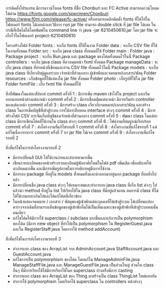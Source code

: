 การติดตั้งโปรแกรม
มีการดาวน์โหลด fonts ที่ชื่อ Chonburi และ FC Active สามารถดาวน์โหลดได้ผ่าน 
	https://fonts.google.com/specimen/Chonburi
	https://www.f0nt.com/release/fc-active/ 
หรือสามารถคลิกติดตั้ง fonts ที่ให้ไปในโฟลเดอร์ fonts ได้เลยค่ะและวิธีการ run jar file สามารถ double click ที่ jar file ได้เลย ในกรณีที่เปิดไม่ได้โดยพิมพ์ใน command line ว่า
	java -jar 6210450610.jar
โดย jar file จะเก็บไว้ในโฟลเดอร์ project-6210450610

โครงสร้างไฟล์
Folder fonts : จะเก็บ fonts ที่ใช้ในงาน
Folder data : จะเก็บ CSV file ที่ใช้ในงานทั้งหมด
Folder src : จะเก็บ java class ทั้งหมดที่ใช้
   Folder main :
     Folder java :
       Package project : จะเก็บ Run.java และ package ของโค้ดทั้งหมดไว้ในนี้
         Package controllers : จะเก็บ java class ที่ควบคุมหน้า fxml ทั้งหมด
         Package manageData : จะเก็บ java class ที่ทำหน้าที่เขียนและอ่าน CSV file ทั้งหมดไว้ในนี้ 
         Package models : จะเก็บ java class ที่เกี่ยวกับผู้ดูแลระบบ เจ้าหน้าที่ส่วนกลาง ผู้เข้าพักและจดหมาย/เอกสาร/พัสดุ
     Folder resources : เก็บข้อมูลที่ใช้แสดงใน jar file ทั้งหมด
         Folder photo : เก็บรูปที่ใช้ใน jar file
         Folder fxmlFile : เก็บ fxml file ทั้งหมดที่ใช้

สิ่งที่พัฒนาในแต่ละสัปดาห์
commit ครั้งที่ 1 : มีการเพิ่ม maven เข้าไปใน project และเริ่มออกแบบหน้าต่างแต่ละหน้า
commit ครั้งที่ 2 : มีการเชื่อมปุ่มแต่ละหน้า มีการเริ่มทำ controller ของแต่ละหน้า
commit ครั้งที่ 3 : มีการสร้าง class เกี่ยวกับจดหมาย/เอกสาร/พัสดุ และสร้าง class ในการเช็คบัญชีที่เข้าสู่ระบบ การใช้การสืบทอด interface ต่างๆ
commit ครั้งที่ 4 : มีการสร้างไฟล์ CSV การจัดเก็บบัญชีของเจ้าหน้าที่ส่วนกลาง
commit ครั้งที่ 5 : พัฒนา class ในแต่ละ class มีการเขียนโค้ดที่ใช้งานใน class ต่างๆ
commit ครั้งที่ 6 :  ไฟล์งานที่สมบูรณ์เรียบร้อย
commit ครั้งที่ 7 : ส่งโครงงานที่แก้ไขรอบที่ 1
commit ครั้งที่ 8 : ส่งโครงงานที่แก้ไขรอบที่ 1 แต่แก้ไขเนื่องจากการ commit ครั้งที่ 7 หา jar file ไม่เจอ
commit ครั้งที่ 9 : ส่งโครงงานที่แก้ไขรอบที่ 2

สิ่งที่แก้ไขในการส่งโครงงานรอบที่ 2
- มีการเปลี่ยนสี GUI ให้ใช้งานง่ายและสบายตามากขึ้น
- เขียนรายละเอียดของหน้าสร้างรายละเอียดผู้พักอาศัยใหม่ในไฟล์ pdf เพิ่มเติม เพื่ออธิบายให้ละเอียดมากขึ้น และมีการเพิ่มรูปภาพในการอธิบายคู่มือการใช้งาน
- มีการลบ package ที่อยู่ใน models ทั้งหมดทิ้งและนำออกมาอยู่นอก package ที่ลบทิ้งไปแล้ว
- มีการเปลี่ยนชื่อ java class ต่างๆ ให้เหมาะสมและทำการลบ java class ที่เก็บ list ต่างๆ ไปแล้วนำ method ที่อยู่ใน list ไปเรียกใช้ใน java class ที่มีอยู่แล้วแทน ลดการมี class ที่ไม่ได้ใช้งานเยอะเกินไปและได้แก้โค้ดที่เกี่ยวข้อง
- ในหน้าแสดงจดหมาย / เอกสาร / พัสดุของผู้เข้าพักแต่ละบุคคลที่ได้เข้าสู่ระบบ ได้เปลี่ยนแปลงตารางจากเดิมที่สามารถเห็นข้อมูลของผู้เข้าพักอื่นได้เป็นเห็นเฉพาะของผู้เข้าพักที่เข้าสู่ระบบคนนั้นคนเดียว
- แก้ไขโค้ดให้มีการใช้ superclass / subclass มากขึ้นและแก้การเป็น polymorphism ของโค้ด (มีการ new object ที่ทำให้เป็น polymorphism ใน RegisterGuest.java และใน RegisterStaff.java โดยการใช้ method addAccount)

สิ่งที่แก้ไขในการส่งโครงงานรอบที่ 3
- ทำการแยก class ของ ArrayList จาก AdminAccount.java StaffAccount.java และ GuestAccount.java
- แก้ไขการเป็น polymorphism ของโค้ด โดยแก้ใน ManageAdminFile.java ManageStaffFile.java และ ManageGuestFile.java เป็นส่วนใหญ่ ส่วนใน class อื่นๆ ที่มีการเรียกใช้ได้มีการเรียกใช้โดย superclass บ้างหรือมีการ casting
- ทำการแยก class ของ ArrayList ของ Thing มาสร้างเป็น class ThingList ใหม่แยกกัน
- ทำการใช้ polymorphism โดยเรียกใช้ superclass ใน controllers หน้าต่างๆ

